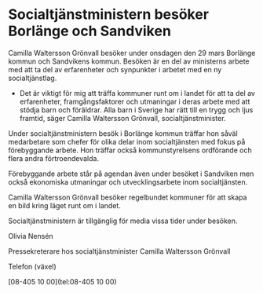 # Socialtjänstministern besöker Borlänge och Sandviken

Camilla Waltersson Grönvall besöker under onsdagen den 29 mars Borlänge kommun och Sandvikens kommun. Besöken är en del av ministerns arbete med att ta del av erfarenheter och synpunkter i arbetet med en ny socialtjänstlag.

- Det är viktigt för mig att träffa kommuner runt om i landet för att ta del av erfarenheter, framgångsfaktorer och utmaningar i deras arbete med att stödja barn och föräldrar. Alla barn i Sverige har rätt till en trygg och ljus framtid, säger Camilla Waltersson Grönvall, socialtjänstminister.

Under socialtjänstministern besök i Borlänge kommun träffar hon såväl medarbetare som chefer för olika delar inom socialtjänsten med fokus på förebyggande arbete. Hon träffar också kommunstyrelsens ordförande och flera andra förtroendevalda.

Förebyggande arbete står på agendan även under besöket i Sandviken men också ekonomiska utmaningar och utvecklingsarbete inom socialtjänsten.

Camilla Waltersson Grönvall besöker regelbundet kommuner för att skapa en bild kring läget runt om i landet.

Socialtjänstministern är tillgänglig för media vissa tider under besöken.

Olivia Nensén

Pressekreterare hos socialtjänstminister Camilla Waltersson Grönvall


Telefon (växel)

[08-405 10 00](tel:08-405 10 00)
